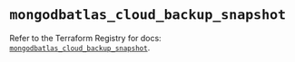 # `mongodbatlas_cloud_backup_snapshot`

Refer to the Terraform Registry for docs: [`mongodbatlas_cloud_backup_snapshot`](https://registry.terraform.io/providers/mongodb/mongodbatlas/1.18.1/docs/resources/cloud_backup_snapshot).
